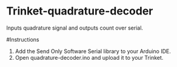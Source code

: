# Trinket-quadrature-decoder
Inputs quadrature signal and outputs count over serial.

#Instructions
1. Add the Send Only Software Serial library to your Arduino IDE.
2. Open quadrature-decoder.ino and upload it to your Trinket.
